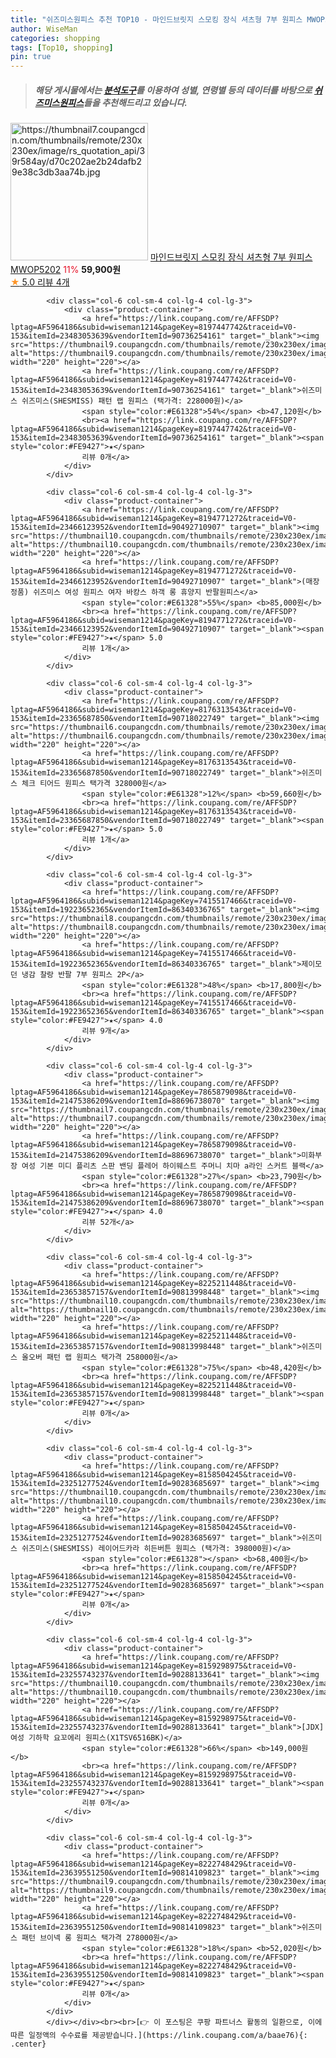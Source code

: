 ```yaml
---
title: "쉬즈미스원피스 추천 TOP10 - 마인드브릿지 스모킹 장식 셔츠형 7부 원피스 MWOP5202"
author: WiseMan
categories: shopping
tags: [Top10, shopping]
pin: true
---
```


> ##### 해당 게시물에서는 [**분석도구**](https://itemscout.io/)를 이용하여 **성별**, **연령별** 등의 데이터를 바탕으로 [**쉬즈미스원피스**](https://link.coupang.com/a/baae76)들을 추천해드리고 있습니다.
<div class="container"><div class="row">
            <div class="col-6 col-sm-4 col-lg-4 col-lg-3">
                <div class="product-container">
                    <a href="https://link.coupang.com/re/AFFSDP?lptag=AF5964186&subid=wiseman1214&pageKey=6723688770&traceid=V0-153&itemId=15644058068&vendorItemId=82860102849" target="_blank"><img src="https://thumbnail7.coupangcdn.com/thumbnails/remote/230x230ex/image/rs_quotation_api/39r584ay/d70c202ae2b24dafb29e38c3db3aa74b.jpg" alt="https://thumbnail7.coupangcdn.com/thumbnails/remote/230x230ex/image/rs_quotation_api/39r584ay/d70c202ae2b24dafb29e38c3db3aa74b.jpg" width="220" height="220"></a>
                    <a href="https://link.coupang.com/re/AFFSDP?lptag=AF5964186&subid=wiseman1214&pageKey=6723688770&traceid=V0-153&itemId=15644058068&vendorItemId=82860102849" target="_blank">마인드브릿지 스모킹 장식 셔츠형 7부 원피스 MWOP5202</a>
                    <span style="color:#E61328">11%</span> <b>59,900원</b>
                    <br><a href="https://link.coupang.com/re/AFFSDP?lptag=AF5964186&subid=wiseman1214&pageKey=6723688770&traceid=V0-153&itemId=15644058068&vendorItemId=82860102849" target="_blank"><span style="color:#FE9427">★</span> 5.0
                    리뷰 4개</a>
                </div>
            </div>
            
            <div class="col-6 col-sm-4 col-lg-4 col-lg-3">
                <div class="product-container">
                    <a href="https://link.coupang.com/re/AFFSDP?lptag=AF5964186&subid=wiseman1214&pageKey=8197447742&traceid=V0-153&itemId=23483053639&vendorItemId=90736254161" target="_blank"><img src="https://thumbnail9.coupangcdn.com/thumbnails/remote/230x230ex/image/vendor_inventory/8242/8cdefc3ec4b093445445977f7af7f4506e017c43eacb3dc7a5aabd1a21ac.jpg" alt="https://thumbnail9.coupangcdn.com/thumbnails/remote/230x230ex/image/vendor_inventory/8242/8cdefc3ec4b093445445977f7af7f4506e017c43eacb3dc7a5aabd1a21ac.jpg" width="220" height="220"></a>
                    <a href="https://link.coupang.com/re/AFFSDP?lptag=AF5964186&subid=wiseman1214&pageKey=8197447742&traceid=V0-153&itemId=23483053639&vendorItemId=90736254161" target="_blank">쉬즈미스 쉬즈미스(SHESMISS) 패턴 랩 원피스 (택가격: 228000원)</a>
                    <span style="color:#E61328">54%</span> <b>47,120원</b>
                    <br><a href="https://link.coupang.com/re/AFFSDP?lptag=AF5964186&subid=wiseman1214&pageKey=8197447742&traceid=V0-153&itemId=23483053639&vendorItemId=90736254161" target="_blank"><span style="color:#FE9427">★</span> 
                    리뷰 0개</a>
                </div>
            </div>
            
            <div class="col-6 col-sm-4 col-lg-4 col-lg-3">
                <div class="product-container">
                    <a href="https://link.coupang.com/re/AFFSDP?lptag=AF5964186&subid=wiseman1214&pageKey=8194771272&traceid=V0-153&itemId=23466123952&vendorItemId=90492710907" target="_blank"><img src="https://thumbnail10.coupangcdn.com/thumbnails/remote/230x230ex/image/vendor_inventory/d6fa/87afb01bed5ad467ede2c8a1e7a60d949654d0915c7a11f8bcbc60e4ab9c.png" alt="https://thumbnail10.coupangcdn.com/thumbnails/remote/230x230ex/image/vendor_inventory/d6fa/87afb01bed5ad467ede2c8a1e7a60d949654d0915c7a11f8bcbc60e4ab9c.png" width="220" height="220"></a>
                    <a href="https://link.coupang.com/re/AFFSDP?lptag=AF5964186&subid=wiseman1214&pageKey=8194771272&traceid=V0-153&itemId=23466123952&vendorItemId=90492710907" target="_blank">(매장정품) 쉬즈미스 여성 원피스 여자 바캉스 하객 롱 휴양지 반팔원피스</a>
                    <span style="color:#E61328">55%</span> <b>85,000원</b>
                    <br><a href="https://link.coupang.com/re/AFFSDP?lptag=AF5964186&subid=wiseman1214&pageKey=8194771272&traceid=V0-153&itemId=23466123952&vendorItemId=90492710907" target="_blank"><span style="color:#FE9427">★</span> 5.0
                    리뷰 1개</a>
                </div>
            </div>
            
            <div class="col-6 col-sm-4 col-lg-4 col-lg-3">
                <div class="product-container">
                    <a href="https://link.coupang.com/re/AFFSDP?lptag=AF5964186&subid=wiseman1214&pageKey=8176313543&traceid=V0-153&itemId=23365687850&vendorItemId=90718022749" target="_blank"><img src="https://thumbnail6.coupangcdn.com/thumbnails/remote/230x230ex/image/vendor_inventory/bd32/47a58e4646dce56760215764065cec1a11f28be06ad523b9fc572f3ab24b.jpg" alt="https://thumbnail6.coupangcdn.com/thumbnails/remote/230x230ex/image/vendor_inventory/bd32/47a58e4646dce56760215764065cec1a11f28be06ad523b9fc572f3ab24b.jpg" width="220" height="220"></a>
                    <a href="https://link.coupang.com/re/AFFSDP?lptag=AF5964186&subid=wiseman1214&pageKey=8176313543&traceid=V0-153&itemId=23365687850&vendorItemId=90718022749" target="_blank">쉬즈미스 체크 티어드 원피스 택가격 328000원</a>
                    <span style="color:#E61328">12%</span> <b>59,660원</b>
                    <br><a href="https://link.coupang.com/re/AFFSDP?lptag=AF5964186&subid=wiseman1214&pageKey=8176313543&traceid=V0-153&itemId=23365687850&vendorItemId=90718022749" target="_blank"><span style="color:#FE9427">★</span> 5.0
                    리뷰 1개</a>
                </div>
            </div>
            
            <div class="col-6 col-sm-4 col-lg-4 col-lg-3">
                <div class="product-container">
                    <a href="https://link.coupang.com/re/AFFSDP?lptag=AF5964186&subid=wiseman1214&pageKey=7415517466&traceid=V0-153&itemId=19223652365&vendorItemId=86340336765" target="_blank"><img src="https://thumbnail8.coupangcdn.com/thumbnails/remote/230x230ex/image/vendor_inventory/c28a/7957ee949be24ee2f520c8e82e8ccd6a17cb695593edebd010092f43a598.jpg" alt="https://thumbnail8.coupangcdn.com/thumbnails/remote/230x230ex/image/vendor_inventory/c28a/7957ee949be24ee2f520c8e82e8ccd6a17cb695593edebd010092f43a598.jpg" width="220" height="220"></a>
                    <a href="https://link.coupang.com/re/AFFSDP?lptag=AF5964186&subid=wiseman1214&pageKey=7415517466&traceid=V0-153&itemId=19223652365&vendorItemId=86340336765" target="_blank">제이모던 냉감 찰랑 반팔 7부 원피스 2P</a>
                    <span style="color:#E61328">48%</span> <b>17,800원</b>
                    <br><a href="https://link.coupang.com/re/AFFSDP?lptag=AF5964186&subid=wiseman1214&pageKey=7415517466&traceid=V0-153&itemId=19223652365&vendorItemId=86340336765" target="_blank"><span style="color:#FE9427">★</span> 4.0
                    리뷰 9개</a>
                </div>
            </div>
            
            <div class="col-6 col-sm-4 col-lg-4 col-lg-3">
                <div class="product-container">
                    <a href="https://link.coupang.com/re/AFFSDP?lptag=AF5964186&subid=wiseman1214&pageKey=7865879098&traceid=V0-153&itemId=21475386209&vendorItemId=88696738070" target="_blank"><img src="https://thumbnail7.coupangcdn.com/thumbnails/remote/230x230ex/image/vendor_inventory/e18f/6531cee5ab3e0a1e67bd541b25c49c7f7dc260e17f3e9b1dbc542b684f31.jpg" alt="https://thumbnail7.coupangcdn.com/thumbnails/remote/230x230ex/image/vendor_inventory/e18f/6531cee5ab3e0a1e67bd541b25c49c7f7dc260e17f3e9b1dbc542b684f31.jpg" width="220" height="220"></a>
                    <a href="https://link.coupang.com/re/AFFSDP?lptag=AF5964186&subid=wiseman1214&pageKey=7865879098&traceid=V0-153&itemId=21475386209&vendorItemId=88696738070" target="_blank">미화부장 여성 기본 미디 플리츠 스판 밴딩 플레어 하이웨스트 주머니 치마 a라인 스커트 블랙</a>
                    <span style="color:#E61328">27%</span> <b>23,790원</b>
                    <br><a href="https://link.coupang.com/re/AFFSDP?lptag=AF5964186&subid=wiseman1214&pageKey=7865879098&traceid=V0-153&itemId=21475386209&vendorItemId=88696738070" target="_blank"><span style="color:#FE9427">★</span> 4.0
                    리뷰 52개</a>
                </div>
            </div>
            
            <div class="col-6 col-sm-4 col-lg-4 col-lg-3">
                <div class="product-container">
                    <a href="https://link.coupang.com/re/AFFSDP?lptag=AF5964186&subid=wiseman1214&pageKey=8225211448&traceid=V0-153&itemId=23653857157&vendorItemId=90813998448" target="_blank"><img src="https://thumbnail10.coupangcdn.com/thumbnails/remote/230x230ex/image/vendor_inventory/25d6/e9487cd8652791d9237619e7ba5638c2d50de3c2770c1c65ca472a984800.jpg" alt="https://thumbnail10.coupangcdn.com/thumbnails/remote/230x230ex/image/vendor_inventory/25d6/e9487cd8652791d9237619e7ba5638c2d50de3c2770c1c65ca472a984800.jpg" width="220" height="220"></a>
                    <a href="https://link.coupang.com/re/AFFSDP?lptag=AF5964186&subid=wiseman1214&pageKey=8225211448&traceid=V0-153&itemId=23653857157&vendorItemId=90813998448" target="_blank">쉬즈미스 올오버 패턴 랩 원피스 택가격 258000원</a>
                    <span style="color:#E61328">75%</span> <b>48,420원</b>
                    <br><a href="https://link.coupang.com/re/AFFSDP?lptag=AF5964186&subid=wiseman1214&pageKey=8225211448&traceid=V0-153&itemId=23653857157&vendorItemId=90813998448" target="_blank"><span style="color:#FE9427">★</span> 
                    리뷰 0개</a>
                </div>
            </div>
            
            <div class="col-6 col-sm-4 col-lg-4 col-lg-3">
                <div class="product-container">
                    <a href="https://link.coupang.com/re/AFFSDP?lptag=AF5964186&subid=wiseman1214&pageKey=8158504245&traceid=V0-153&itemId=23251277524&vendorItemId=90283685697" target="_blank"><img src="https://thumbnail10.coupangcdn.com/thumbnails/remote/230x230ex/image/vendor_inventory/405b/d9f69112115907cbcd7f287cbc106f485eab08733dd5fbca491a6e40f7b6.jpg" alt="https://thumbnail10.coupangcdn.com/thumbnails/remote/230x230ex/image/vendor_inventory/405b/d9f69112115907cbcd7f287cbc106f485eab08733dd5fbca491a6e40f7b6.jpg" width="220" height="220"></a>
                    <a href="https://link.coupang.com/re/AFFSDP?lptag=AF5964186&subid=wiseman1214&pageKey=8158504245&traceid=V0-153&itemId=23251277524&vendorItemId=90283685697" target="_blank">쉬즈미스 쉬즈미스(SHESMISS) 레이어드카라 히든버튼 원피스 (택가격: 398000원)</a>
                    <span style="color:#E61328"></span> <b>68,400원</b>
                    <br><a href="https://link.coupang.com/re/AFFSDP?lptag=AF5964186&subid=wiseman1214&pageKey=8158504245&traceid=V0-153&itemId=23251277524&vendorItemId=90283685697" target="_blank"><span style="color:#FE9427">★</span> 
                    리뷰 0개</a>
                </div>
            </div>
            
            <div class="col-6 col-sm-4 col-lg-4 col-lg-3">
                <div class="product-container">
                    <a href="https://link.coupang.com/re/AFFSDP?lptag=AF5964186&subid=wiseman1214&pageKey=8159298975&traceid=V0-153&itemId=23255743237&vendorItemId=90288133641" target="_blank"><img src="https://thumbnail10.coupangcdn.com/thumbnails/remote/230x230ex/image/vendor_inventory/0bf1/ecc1b8975c9652d7d19a4a98e7f414b1cd2a334ee8ee9c4427800086ba24.jpg" alt="https://thumbnail10.coupangcdn.com/thumbnails/remote/230x230ex/image/vendor_inventory/0bf1/ecc1b8975c9652d7d19a4a98e7f414b1cd2a334ee8ee9c4427800086ba24.jpg" width="220" height="220"></a>
                    <a href="https://link.coupang.com/re/AFFSDP?lptag=AF5964186&subid=wiseman1214&pageKey=8159298975&traceid=V0-153&itemId=23255743237&vendorItemId=90288133641" target="_blank">[JDX] 여성 기하학 요꼬에리 원피스(X1TSV6516BK)</a>
                    <span style="color:#E61328">66%</span> <b>149,000원</b>
                    <br><a href="https://link.coupang.com/re/AFFSDP?lptag=AF5964186&subid=wiseman1214&pageKey=8159298975&traceid=V0-153&itemId=23255743237&vendorItemId=90288133641" target="_blank"><span style="color:#FE9427">★</span> 
                    리뷰 0개</a>
                </div>
            </div>
            
            <div class="col-6 col-sm-4 col-lg-4 col-lg-3">
                <div class="product-container">
                    <a href="https://link.coupang.com/re/AFFSDP?lptag=AF5964186&subid=wiseman1214&pageKey=8222748429&traceid=V0-153&itemId=23639551250&vendorItemId=90814109823" target="_blank"><img src="https://thumbnail9.coupangcdn.com/thumbnails/remote/230x230ex/image/vendor_inventory/e977/ac337e3d3bcb2694d3a3ca36201a1f4e57e0b3758f1b692f758c72d1fc04.jpg" alt="https://thumbnail9.coupangcdn.com/thumbnails/remote/230x230ex/image/vendor_inventory/e977/ac337e3d3bcb2694d3a3ca36201a1f4e57e0b3758f1b692f758c72d1fc04.jpg" width="220" height="220"></a>
                    <a href="https://link.coupang.com/re/AFFSDP?lptag=AF5964186&subid=wiseman1214&pageKey=8222748429&traceid=V0-153&itemId=23639551250&vendorItemId=90814109823" target="_blank">쉬즈미스 패턴 브이넥 롱 원피스 택가격 278000원</a>
                    <span style="color:#E61328">18%</span> <b>52,020원</b>
                    <br><a href="https://link.coupang.com/re/AFFSDP?lptag=AF5964186&subid=wiseman1214&pageKey=8222748429&traceid=V0-153&itemId=23639551250&vendorItemId=90814109823" target="_blank"><span style="color:#FE9427">★</span> 
                    리뷰 0개</a>
                </div>
            </div>
            </div></div><br><br>[👉 이 포스팅은 쿠팡 파트너스 활동의 일환으로, 이에 따른 일정액의 수수료를 제공받습니다.](https://link.coupang.com/a/baae76){: .center}